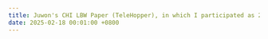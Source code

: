 ```yaml
---
title: Juwon's CHI LBW Paper (TeleHopper), in which I participated as 2nd author, was conditionally accepted!
date: 2025-02-18 00:01:00 +0800
---
```

